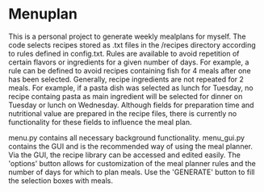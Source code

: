 # Menuplan

This is a personal project to generate weekly mealplans for myself. The code selects recipes stored as .txt files in the /recipes directory according to rules defined in config.txt. Rules are available to avoid repetition of certain flavors or ingredients for a given number of days. For example, a rule can be defined to avoid recipes containing fish for 4 meals after one has been selected. Generally, recipe ingredients are not repeated for 2 meals. For example, if a pasta dish was selected as lunch for Tuesday, no recipe containg pasta as main ingredient will be selected for dinner on Tuesday or lunch on Wednesday. Although fields for preparation time and nutritional value are prepared in the recipe files, there is currently no functionality for these fields to influence the meal plan.

menu.py contains all necessary background functionality. menu_gui.py contains the GUI and is the recommended way of using the meal planner. Via the GUI, the recipe library can be accessed and edited easily. The 'options' button allows for customization of the meal planner rules and the number of days for which to plan meals. Use the 'GENERATE' button to fill the selection boxes with meals.
